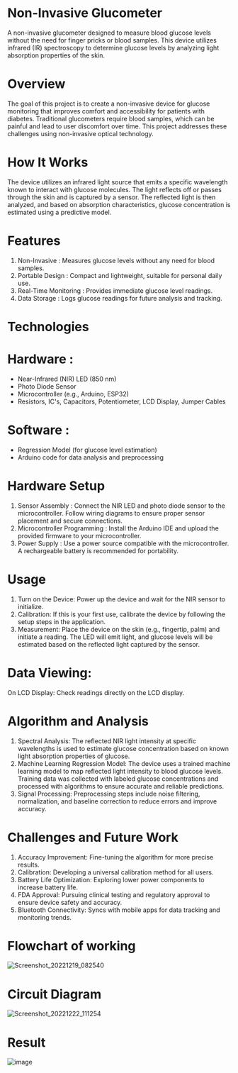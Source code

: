 # Non-Invasive Glucometer

A non-invasive glucometer designed to measure blood glucose levels without the need for finger pricks or blood samples. This device utilizes infrared (IR) spectroscopy to determine glucose levels by analyzing light absorption properties of the skin. 

# Overview
The goal of this project is to create a non-invasive device for glucose monitoring that improves comfort and accessibility for patients with diabetes. Traditional glucometers require blood samples, which can be painful and lead to user discomfort over time. This project addresses these challenges using non-invasive optical technology.

# How It Works
The device utilizes an infrared light source that emits a specific wavelength known to interact with glucose molecules. The light reflects off or passes through the skin and is captured by a sensor. The reflected light is then analyzed, and based on absorption characteristics, glucose concentration is estimated using a predictive model.

# Features

1. Non-Invasive : Measures glucose levels without any need for blood samples.
2. Portable Design : Compact and lightweight, suitable for personal daily use.
3. Real-Time Monitoring : Provides immediate glucose level readings.
4. Data Storage : Logs glucose readings for future analysis and tracking.

# Technologies

# Hardware : 
  - Near-Infrared (NIR) LED (850 nm)
  - Photo Diode Sensor
  - Microcontroller (e.g., Arduino, ESP32)
  - Resistors, IC's, Capacitors, Potentiometer, LCD Display, Jumper Cables
# Software :
  - Regression Model (for glucose level estimation)
  - Arduino code for data analysis and preprocessing

# Hardware Setup

1. Sensor Assembly : Connect the NIR LED and photo diode sensor to the microcontroller. Follow wiring diagrams to ensure proper sensor placement and secure connections.
2. Microcontroller Programming : Install the Arduino IDE and upload the provided firmware to your microcontroller.
3. Power Supply : Use a power source compatible with the microcontroller. A rechargeable battery is recommended for portability.

# Usage
1. Turn on the Device: Power up the device and wait for the NIR sensor to initialize.
2. Calibration: If this is your first use, calibrate the device by following the setup steps in the application.
3. Measurement: Place the device on the skin (e.g., fingertip, palm) and initiate a reading. The LED will emit light, and glucose levels will be estimated based on the reflected light captured by the sensor.

# Data Viewing:
On LCD Display: Check readings directly on the LCD display.

# Algorithm and Analysis

1. Spectral Analysis: The reflected NIR light intensity at specific wavelengths is used to estimate glucose concentration based on known light absorption properties of glucose.
2. Machine Learning Regression Model: The device uses a trained machine learning model to map reflected light intensity to blood glucose levels. Training data was collected with labeled glucose concentrations and processed with algorithms to ensure accurate and reliable predictions.
3. Signal Processing: Preprocessing steps include noise filtering, normalization, and baseline correction to reduce errors and improve accuracy.

# Challenges and Future Work
1. Accuracy Improvement: Fine-tuning the algorithm for more precise results.
2. Calibration: Developing a universal calibration method for all users.
3. Battery Life Optimization: Exploring lower power components to increase battery life.
4. FDA Approval: Pursuing clinical testing and regulatory approval to ensure device safety and accuracy.
5. Bluetooth Connectivity: Syncs with mobile apps for data tracking and monitoring trends.

# Flowchart of working
![Screenshot_20221219_082540](https://github.com/user-attachments/assets/336d3856-99bc-4f39-8f3c-bada7daf68e9)

# Circuit Diagram
![Screenshot_20221222_111254](https://github.com/user-attachments/assets/d4242fe0-948c-41ef-93ae-78314b47f755)

# Result
![image](https://github.com/user-attachments/assets/0380b399-a9e9-4f7e-b530-bec173cc3b37)




   
